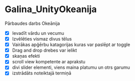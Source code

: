 # Galina_UnityOkeanija
Pārbaudes darbs Okeānija

- [x] Ievadīt vārdu un vecumu
- [x] Izvēlēties vismaz divus tēlus
- [x] Vairākas apģērbu katagorijas kuras var paslēpt ar toggle
- [x] Drag and drop drebes var ielikt
- [x] skaņas efekti
- [x] scroll view kompetente ar aprakstu
- [x] divi slider elementi, viens maina platumu un otrs garumu
- [x] izstrādāts noteiktajā termiņā
